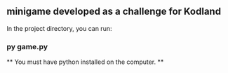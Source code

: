 
## minigame developed as a challenge for Kodland

In the project directory, you can run:

### py game.py


** You must have python installed on the computer. **
